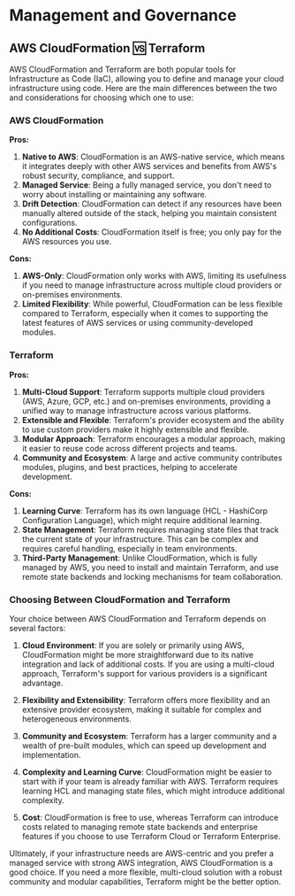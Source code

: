 # Management and Governance

## AWS CloudFormation 🆚 Terraform

AWS CloudFormation and Terraform are both popular tools for Infrastructure as Code (IaC), allowing you to define and manage your cloud infrastructure using code. Here are the main differences between the two and considerations for choosing which one to use:

### AWS CloudFormation

**Pros:**

1. **Native to AWS**: CloudFormation is an AWS-native service, which means it integrates deeply with other AWS services and benefits from AWS's robust security, compliance, and support.
2. **Managed Service**: Being a fully managed service, you don't need to worry about installing or maintaining any software.
3. **Drift Detection**: CloudFormation can detect if any resources have been manually altered outside of the stack, helping you maintain consistent configurations.
4. **No Additional Costs**: CloudFormation itself is free; you only pay for the AWS resources you use.

**Cons:**

1. **AWS-Only**: CloudFormation only works with AWS, limiting its usefulness if you need to manage infrastructure across multiple cloud providers or on-premises environments.
2. **Limited Flexibility**: While powerful, CloudFormation can be less flexible compared to Terraform, especially when it comes to supporting the latest features of AWS services or using community-developed modules.

### Terraform

**Pros:**

1. **Multi-Cloud Support**: Terraform supports multiple cloud providers (AWS, Azure, GCP, etc.) and on-premises environments, providing a unified way to manage infrastructure across various platforms.
2. **Extensible and Flexible**: Terraform's provider ecosystem and the ability to use custom providers make it highly extensible and flexible.
3. **Modular Approach**: Terraform encourages a modular approach, making it easier to reuse code across different projects and teams.
4. **Community and Ecosystem**: A large and active community contributes modules, plugins, and best practices, helping to accelerate development.

**Cons:**

1. **Learning Curve**: Terraform has its own language (HCL - HashiCorp Configuration Language), which might require additional learning.
2. **State Management**: Terraform requires managing state files that track the current state of your infrastructure. This can be complex and requires careful handling, especially in team environments.
3. **Third-Party Management**: Unlike CloudFormation, which is fully managed by AWS, you need to install and maintain Terraform, and use remote state backends and locking mechanisms for team collaboration.

### Choosing Between CloudFormation and Terraform

Your choice between AWS CloudFormation and Terraform depends on several factors:

1. **Cloud Environment**: If you are solely or primarily using AWS, CloudFormation might be more straightforward due to its native integration and lack of additional costs. If you are using a multi-cloud approach, Terraform's support for various providers is a significant advantage.

2. **Flexibility and Extensibility**: Terraform offers more flexibility and an extensive provider ecosystem, making it suitable for complex and heterogeneous environments.

3. **Community and Ecosystem**: Terraform has a larger community and a wealth of pre-built modules, which can speed up development and implementation.

4. **Complexity and Learning Curve**: CloudFormation might be easier to start with if your team is already familiar with AWS. Terraform requires learning HCL and managing state files, which might introduce additional complexity.

5. **Cost**: CloudFormation is free to use, whereas Terraform can introduce costs related to managing remote state backends and enterprise features if you choose to use Terraform Cloud or Terraform Enterprise.

Ultimately, if your infrastructure needs are AWS-centric and you prefer a managed service with strong AWS integration, AWS CloudFormation is a good choice. If you need a more flexible, multi-cloud solution with a robust community and modular capabilities, Terraform might be the better option.
